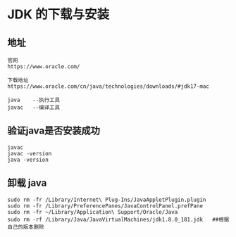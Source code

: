 # JDK 的下载与安装

## 地址
```
官网
https://www.oracle.com/

下载地址
https://www.oracle.com/cn/java/technologies/downloads/#jdk17-mac

java 	--执行工具
javac 	--编译工具
```

<ZoomImg src="/java-jdk.png" />

## 验证java是否安装成功
```
javac
javac -version
java -version
```

## 卸载 java
```
sudo rm -fr /Library/Internet\ Plug-Ins/JavaAppletPlugin.plugin
sudo rm -fr /Library/PreferencePanes/JavaControlPanel.prefPane
sudo rm -fr ~/Library/Application\ Support/Oracle/Java
sudo rm -rf /Library/Java/JavaVirtualMachines/jdk1.8.0_181.jdk   ##根据自己的版本删除
```

